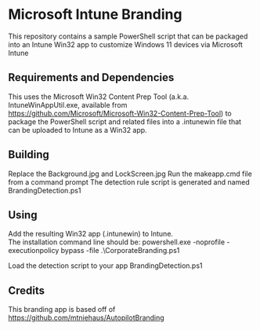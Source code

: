 # Microsoft Intune Branding

This repository contains a sample PowerShell script that can be packaged into an Intune Win32 app to customize Windows 11 devices via Microsoft Intune

## Requirements and Dependencies
This uses the Microsoft Win32 Content Prep Tool (a.k.a. IntuneWinAppUtil.exe, available from https://github.com/Microsoft/Microsoft-Win32-Content-Prep-Tool) to package the PowerShell script and related files into a .intunewin file that can be uploaded to Intune as a Win32 app. 

## Building
Replace the Background.jpg and LockScreen.jpg
Run the makeapp.cmd file from a command prompt
The detection rule script is generated and named BrandingDetection.ps1

## Using
Add the resulting Win32 app (.intunewin) to Intune.  
The installation command line should be:
powershell.exe -noprofile -executionpolicy bypass -file .\CorporateBranding.ps1

Load the detection script to your app BrandingDetection.ps1

## Credits

This branding app is based off of https://github.com/mtniehaus/AutopilotBranding
